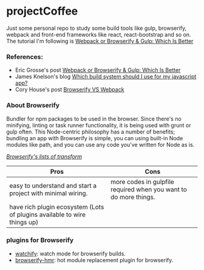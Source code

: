 # projectCoffee

Just some personal repo to study some build tools like gulp, browserify, webpack and front-end frameworks like react, react-bootstrap and so on. The tutorial I'm following is [Webpack or Browserify & Gulp: Which Is Better](https://www.toptal.com/front-end/webpack-browserify-gulp-which-is-better)

### References:
- Eric Grosse's post [Webpack or Browserify & Gulp: Which Is Better](https://www.toptal.com/front-end/webpack-browserify-gulp-which-is-better)
- James Knelson's blog [Which build system should I use for my javascript app?](http://jamesknelson.com/which-build-system-should-i-use-for-my-javascript-app/)
- Cory House's post [Browserify VS Webpack](https://medium.com/@housecor/browserify-vs-webpack-b3d7ca08a0a9#.vwmsi3dsy)

### About Browserify
Bundler for npm packages to be used in the browser. Since there's no minifying, linting or task runner functionality, it is being used with grunt or gulp often.
This Node-centric philosophy has a number of benefits; bundling an app with Browserify is simple, you can using built-in Node modules like path, and you can use any code you’ve written for Node as is.

[*Browserify's lists of transform*](https://github.com/substack/node-browserify/wiki/list-of-transforms)

Pros | Cons
-----|------
easy to understand and start a project with minimal wiring. | more codes in gulpfile required when you want to do more things.
have rich plugin ecosystem (Lots of plugins available to wire things up) |

### plugins for Browserify
- [watchify](https://www.npmjs.com/package/watchify): watch mode for browserify builds.
- [browserify-hmr](https://www.npmjs.com/package/browserify-hmr): hot module replacement plugin for browserify.